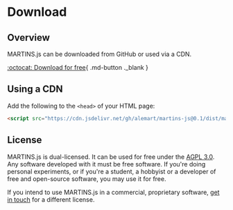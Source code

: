 # Download

## Overview

MARTINS.js can be downloaded from GitHub or used via a CDN.

[:octocat: Download for free](https://github.com/alemart/martins-js/releases){ .md-button ._blank }

## Using a CDN

Add the following to the `<head>` of your HTML page:

```html
<script src="https://cdn.jsdelivr.net/gh/alemart/martins-js@0.1/dist/martins.min.js"></script>
```

## License

MARTINS.js is dual-licensed. It can be used for free under the [AGPL 3.0](./license/agpl-3.0.md). Any software developed with it must be free software. If you're doing personal experiments, or if you're a student, a hobbyist or a developer of free and open-source software, you may use it for free.

If you intend to use MARTINS.js in a commercial, proprietary software, [get in touch](./contact.md) for a different license.